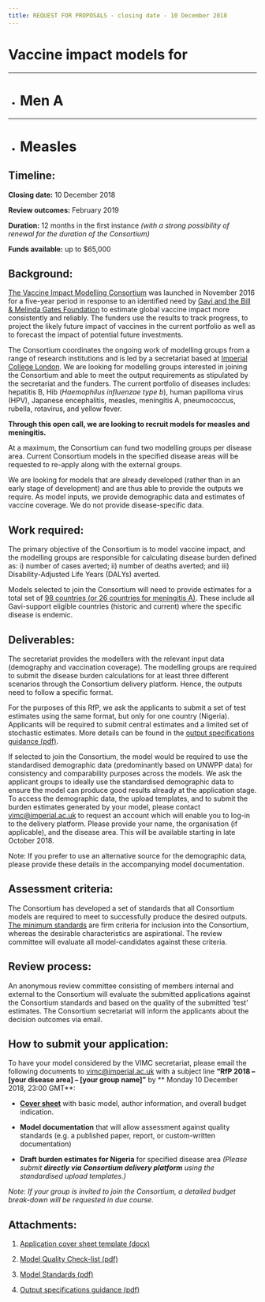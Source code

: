 ```yaml
---
title: REQUEST FOR PROPOSALS - closing date - 10 December 2018
---
```


# Vaccine impact models for  

---

*  # Men A   

---

*  # Measles



## Timeline:



**Closing date:**   10 December 2018 

**Review outcomes:** February 2019    

**Duration:** 12 months in the first instance _(with a strong possibility of renewal for the duration of the Consortium)_     

**Funds available:** up to $65,000 



## Background:



[The Vaccine Impact Modelling Consortium](https://www.vaccineimpact.org/aboutus) was launched in November 2016 for a five-year period in response to an identified need by [Gavi and the Bill & Melinda Gates Foundation](/partners/#funders) to estimate global vaccine impact more consistently and reliably. The funders use the results to track progress, to project the likely future impact of vaccines in the current portfolio as well as to forecast the impact of potential future investments. 



The Consortium coordinates the ongoing work of modelling groups from a range of research institutions and is led by a secretariat based at [Imperial College London](https://www.imperial.ac.uk/school-public-health/infectious-disease-epidemiology/). We are looking for modelling groups interested in joining the Consortium and able to meet the output requirements as stipulated by the secretariat and the funders. The current portfolio of diseases includes: hepatitis B, Hib (_Haemophilus influenzae type b_), human papilloma virus (HPV), Japanese encephalitis, measles, meningitis A, pneumococcus, rubella, rotavirus, and yellow fever.



**Through this open call, we are looking to recruit models for measles and meningitis.**

At a maximum, the Consortium can fund two modelling groups per disease area. Current Consortium models in the specified disease areas will be requested to re-apply along with the external groups.

We are looking for models that are already developed (rather than in an early stage of development) and are thus able to provide the outputs we require. As model inputs, we provide demographic data and estimates of vaccine coverage. We do not provide disease-specific data.



## Work required:



The primary objective of the Consortium is to model vaccine impact, and the modelling groups are responsible for calculating disease burden defined as: i) number of cases averted; ii) number of deaths averted; and iii) Disability-Adjusted Life Years (DALYs) averted.



Models selected to join the Consortium will need to provide estimates for a total set of [98 countries (or 26 countries for meningitis A)](/resources/VIMC_countries_201810.xlsx). These include all Gavi-support eligible countries (historic and current) where the specific disease is endemic.



## Deliverables:



The secretariat provides the modellers with the relevant input data (demography and vaccination coverage). The modelling groups are required to submit the disease burden calculations for at least three different scenarios through the Consortium delivery platform. Hence, the outputs need to follow a specific format. 

For the purposes of this RfP, we ask the applicants to submit a set of test estimates using the same format, but only for one country (Nigeria). Applicants will be required to submit central estimates and a limited set of stochastic estimates. More details can be found in the [output specifications guidance (pdf)](/resources/VIMC_output_specifications_guidance_201810.pdf).



If selected to join the Consortium, the model would be required to use the standardised demographic data (predominantly based on UNWPP data) for consistency and comparability purposes across the models. We ask the applicant groups to ideally use the standardised demographic data to ensure the model can produce good results already at the application stage. To access the demographic data, the upload templates, and to submit the burden estimates generated by your model, please contact vimc@imperial.ac.uk to request an account which will enable you to log-in to the delivery platform. Please provide your name, the organisation (if applicable), and the disease area. This will be available starting in late October 2018.



Note: If you prefer to use an alternative source for the demographic data, please provide these details in the accompanying model documentation.



## Assessment criteria:   



The Consortium has developed a set of standards that all Consortium models are required to meet to successfully produce the desired outputs. [The minimum standards](/resources/VIMC_model_standards_201810.pdf) are firm criteria for inclusion into the Consortium, whereas the desirable characteristics are aspirational. The review committee will evaluate all model-candidates against these criteria. 



## Review process:    



An anonymous review committee consisting of members internal and external to the Consortium will evaluate the submitted applications against the Consortium standards and based on the quality of the submitted ‘test’ estimates. The Consortium secretariat will inform the applicants about the decision outcomes via email. 



## How to submit your application:    

 

To have your model considered by the VIMC secretariat, please email the following documents to <a href="mailto:vimc@imperial.ac.uk">vimc@imperial.ac.uk</a> with a subject line **“RfP 2018 – [your disease area] – [your group name]”** by ** Monday 10 December 2018, 23:00 GMT**:



- [**Cover sheet**](/resources/1_VIMC_applicant_cover_sheet_201804.docx) with basic model, author information, and overall budget indication.     

- **Model documentation** that will allow assessment against quality standards (e.g. a published paper, report, or custom-written documentation)    

- **Draft burden estimates for Nigeria** for specified disease area *(Please submit **directly via Consortium delivery platform** using the standardised upload templates.)*        



_Note: If your group is invited to join the Consortium, a detailed budget break-down will be requested in due course._



## Attachments:   



1.	 [Application cover sheet template (docx)](/resources/1_VIMC_applicant_cover_sheet_201804.docx)

2.  [Model Quality Check-list (pdf)](/resources/VIMC_RfP_model_quality_checklist_201810.pdf)

3.  [Model Standards (pdf)](/resources/VIMC_model_standards_201810.pdf)

4.  [Output specifications guidance (pdf)](/resources/VIMC_output_specifications_guidance_201810.pdf)
